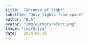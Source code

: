 ```yaml
---
title:  "Absense of light"
subtitle: "Only lights from space"
author: "B.A"
avatar: "img/authors/wferr.png"
image: "img/d.jpg"
date:   2024-08-22
---
```

